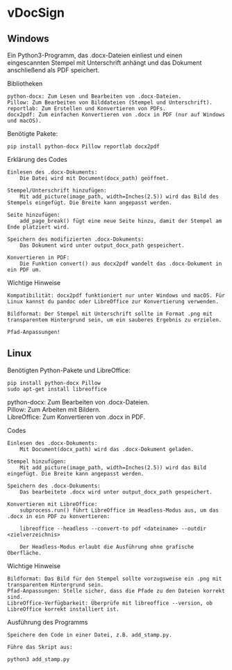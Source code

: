 # vDocSign

## Windows

Ein Python3-Programm, das .docx-Dateien einliest und einen eingescannten Stempel mit Unterschrift anhängt und das Dokument anschließend als PDF speichert. 

Bibliotheken

    python-docx: Zum Lesen und Bearbeiten von .docx-Dateien.
    Pillow: Zum Bearbeiten von Bilddateien (Stempel und Unterschrift).
    reportlab: Zum Erstellen und Konvertieren von PDFs.
    docx2pdf: Zum einfachen Konvertieren von .docx in PDF (nur auf Windows und macOS).

Benötigte Pakete:

    pip install python-docx Pillow reportlab docx2pdf


Erklärung des Codes

    Einlesen des .docx-Dokuments:
        Die Datei wird mit Document(docx_path) geöffnet.

    Stempel/Unterschrift hinzufügen:
        Mit add_picture(image_path, width=Inches(2.5)) wird das Bild des Stempels eingefügt. Die Breite kann angepasst werden.

    Seite hinzufügen:
        add_page_break() fügt eine neue Seite hinzu, damit der Stempel am Ende platziert wird.

    Speichern des modifizierten .docx-Dokuments:
        Das Dokument wird unter output_docx_path gespeichert.

    Konvertieren in PDF:
        Die Funktion convert() aus docx2pdf wandelt das .docx-Dokument in ein PDF um.  


Wichtige Hinweise

    Kompatibilität: docx2pdf funktioniert nur unter Windows und macOS. Für Linux kannst du pandoc oder LibreOffice zur Konvertierung verwenden.

    Bildformat: Der Stempel mit Unterschrift sollte im Format .png mit transparentem Hintergrund sein, um ein sauberes Ergebnis zu erzielen.

    Pfad-Anpassungen!


## Linux


Benötigten Python-Pakete und LibreOffice:

    pip install python-docx Pillow
    sudo apt-get install libreoffice

python-docx: Zum Bearbeiten von .docx-Dateien.  
Pillow: Zum Arbeiten mit Bildern.  
LibreOffice: Zum Konvertieren von .docx in PDF.  

Codes

    Einlesen des .docx-Dokuments:
        Mit Document(docx_path) wird das .docx-Dokument geladen.

    Stempel hinzufügen:
        Mit add_picture(image_path, width=Inches(2.5)) wird das Bild eingefügt. Die Breite kann angepasst werden.

    Speichern des .docx-Dokuments:
        Das bearbeitete .docx wird unter output_docx_path gespeichert.

    Konvertieren mit LibreOffice:
        subprocess.run() führt LibreOffice im Headless-Modus aus, um das .docx in ein PDF zu konvertieren:

        libreoffice --headless --convert-to pdf <dateiname> --outdir <zielverzeichnis>

        Der Headless-Modus erlaubt die Ausführung ohne grafische Oberfläche.

Wichtige Hinweise

    Bildformat: Das Bild für den Stempel sollte vorzugsweise ein .png mit transparentem Hintergrund sein.  
    Pfad-Anpassungen: Stelle sicher, dass die Pfade zu den Dateien korrekt sind.  
    LibreOffice-Verfügbarkeit: Überprüfe mit libreoffice --version, ob LibreOffice korrekt installiert ist.  

Ausführung des Programms

    Speichere den Code in einer Datei, z.B. add_stamp.py.

    Führe das Skript aus:

    python3 add_stamp.py




